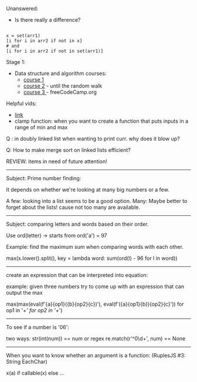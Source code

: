 Unanswered:

* Is there really a difference?

```

x = set(arr1)
[i for i in arr2 if not in x]
# and 
[i for i in arr2 if not in set(arr1)]

```

Stage 1: 

 * Data structure and algorithm 
    courses: 
    * [course 1](https://ocw.mit.edu/courses/6-0001-introduction-to-computer-science-and-programming-in-python-fall-2016/)
    * [course 2](https://ocw.mit.edu/courses/6-0002-introduction-to-computational-thinking-and-data-science-fall-2016/video_galleries/lecture-videos/) - until the random walk
    * [course 3  ](https://www.youtube.com/watch?v=8hly31xKli0)- freeCodeCamp.org

Helpful vids: 
* [link](https://www.youtube.com/c/eniolaa)
* clamp function: when you want to create a function that puts inputs in a range of min and max


Q : in doubly linked list when wanting to print curr. why does it blow up?

Q: How to make merge sort on linked lists efficient?

REVIEW: items in need of future attention!

--------------------------------
Subject: Prime number finding: 

It depends on whether we're looking at many big numbers or a few.

A few: looking into a list seems to be a good option.
Many: Maybe better to forget about the lists! cause not too many are available.

--------------------------------

Subject: comparing letters and words based on their order.

Use ord(letter) -> starts from ord('a') = 97

Example: find the maximum sum when comparing words with each other.

max(x.lower().split(), key = lambda word: sum(ord(l) - 96 for l in word))

--------------------------------

create an expression that can be interpreted into equation:

example: given three numbers try to come up with an expression that can output the max

max(max(eval(f'{a}{op1}({b}{op2}{c})'), eval(f'({a}{op1}{b}){op2}{c}')) for op1 in '+*' for op2 in '+*')



--------------------------------

To see if a number is '06':

two ways: str(int(num)) == num
or regex re.match(r'^0\d+', num) == None

--------------------------------

When you want to know whether an argument is a function: (RuplesJS #3: String EachChar)

x(a) if callable(x) else ...
